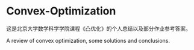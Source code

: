 # Convex-Optimization

这是北京大学数学科学学院课程《凸优化》的个人总结以及部分作业参考答案。

A review of convex optimization, some solutions and conclusions.
